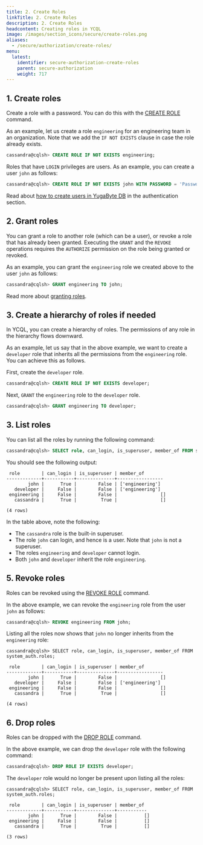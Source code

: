 ```yaml
---
title: 2. Create Roles
linkTitle: 2. Create Roles
description: 2. Create Roles
headcontent: Creating roles in YCQL
image: /images/section_icons/secure/create-roles.png
aliases:
  - /secure/authorization/create-roles/
menu:
  latest:
    identifier: secure-authorization-create-roles
    parent: secure-authorization
    weight: 717
---
```


## 1. Create roles

Create a role with a password. You can do this with the [CREATE ROLE](/api/cassandra/ddl_create_role/) command.


As an example, let us create a role `engineering` for an engineering team in an organization. Note that we add the `IF NOT EXISTS` clause in case the role already exists.

```{.sql .copy .separator-gt}
cassandra@cqlsh> CREATE ROLE IF NOT EXISTS engineering;
```

Roles that have `LOGIN` privileges are users. As an example, you can create a user `john` as follows:

```{.sql .copy .separator-gt}
cassandra@cqlsh> CREATE ROLE IF NOT EXISTS john WITH PASSWORD = 'PasswdForJohn' AND LOGIN = true;
```

Read about [how to create users in YugaByte DB](/secure/authentication/) in the authentication section.


## 2. Grant roles

You can grant a role to another role (which can be a user), or revoke a role that has already been granted. Executing the `GRANT` and the `REVOKE` operations requires the `AUTHORIZE` permission on the role being granted or revoked.

As an example, you can grant the `engineering` role we created above to the user `john` as follows:

```{.sql .copy .separator-gt}
cassandra@cqlsh> GRANT engineering TO john;
```

Read more about [granting roles](/api/cassandra/ddl_grant_role/).


## 3. Create a hierarchy of roles if needed

In YCQL, you can create a hierarchy of roles. The permissions of any role in the hierarchy flows downward.

As an example, let us say that in the above example, we want to create a `developer` role that inherits all the permissions from the `engineering` role. You can achieve this as follows.

First, create the `developer` role.

```{.sql .copy .separator-gt}
cassandra@cqlsh> CREATE ROLE IF NOT EXISTS developer;
```

Next, `GRANT` the `engineering` role to the `developer` role.

```{.sql .copy .separator-gt}
cassandra@cqlsh> GRANT engineering TO developer;
```


## 3. List roles

You can list all the roles by running the following command:

```{.sql .copy .separator-gt}
cassandra@cqlsh> SELECT role, can_login, is_superuser, member_of FROM system_auth.roles;
```

You should see the following output:
```
 role        | can_login | is_superuser | member_of
-------------+-----------+--------------+-----------------
        john |      True |        False | ['engineering']
   developer |     False |        False | ['engineering']
 engineering |     False |        False |                []
   cassandra |      True |         True |                []

(4 rows)
```

In the table above, note the following:

* The `cassandra` role is the built-in superuser.
* The role `john` can login, and hence is a user. Note that `john` is not a superuser.
* The roles `engineering` and `developer` cannot login.
* Both `john` and `developer` inherit the role `engineering`.


## 5. Revoke roles

Roles can be revoked using the [REVOKE ROLE](/api/cassandra/ddl_revoke_role/) command.

In the above example, we can revoke the `engineering` role from the user `john` as follows:

```{.sql .copy .separator-gt}
cassandra@cqlsh> REVOKE engineering FROM john;
```

Listing all the roles now shows that `john` no longer inherits from the `engineering` role:

```{.sql}
cassandra@cqlsh> SELECT role, can_login, is_superuser, member_of FROM system_auth.roles;

 role        | can_login | is_superuser | member_of
-------------+-----------+--------------+-----------------
        john |      True |        False |                []
   developer |     False |        False | ['engineering']
 engineering |     False |        False |                []
   cassandra |      True |         True |                []

(4 rows)
```


## 6. Drop roles

Roles can be dropped with the [DROP ROLE](/api/cassandra/ddl_drop_role/) command.

In the above example, we can drop the `developer` role with the following command:

```{.sql .copy .separator-gt}
cassandra@cqlsh> DROP ROLE IF EXISTS developer;
```

The `developer` role would no longer be present upon listing all the roles:
```{.sql}
cassandra@cqlsh> SELECT role, can_login, is_superuser, member_of FROM system_auth.roles;

 role        | can_login | is_superuser | member_of
-------------+-----------+--------------+-----------
        john |      True |        False |          []
 engineering |     False |        False |          []
   cassandra |      True |         True |          []

(3 rows)
```

